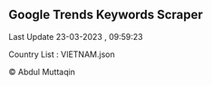 

## Google Trends Keywords Scraper 
 
Last Update 23-03-2023 , 09:59:23

Country List :
VIETNAM.json



© Abdul Muttaqin 
